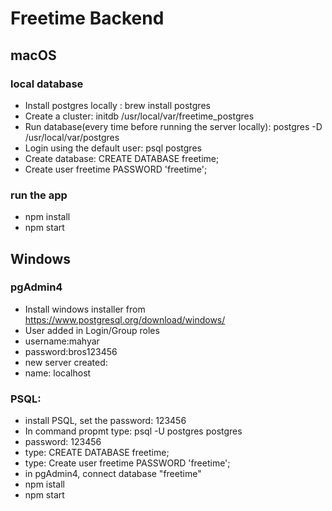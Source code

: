 # Freetime Backend

## macOS

### local database

- Install postgres locally : brew install postgres
- Create a cluster: initdb /usr/local/var/freetime_postgres
- Run database(every time before running the server locally): postgres -D /usr/local/var/postgres
- Login using the default user: psql postgres
- Create database: CREATE DATABASE freetime;
- Create user freetime PASSWORD 'freetime';

### run the app

- npm install
- npm start

## Windows

### pgAdmin4

- Install windows installer from https://www.postgresql.org/download/windows/
- User added in Login/Group roles
- username:mahyar
- password:bros123456
- new server created:
- name: localhost

### PSQL:

 - install PSQL, set the password: 123456
 - In command propmt type: psql -U postgres postgres
 - password: 123456
 - type: CREATE DATABASE freetime;
 - type: Create user freetime PASSWORD 'freetime';
 - in pgAdmin4, connect database "freetime"
 - npm istall
 - npm start
